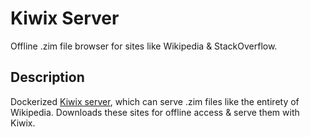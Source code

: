 # Kiwix Server

Offline .zim file browser for sites like Wikipedia & StackOverflow.

## Description

Dockerized [Kiwix server](https://github.com/kiwix/kiwix-tools), which can serve .zim files like the entirety of Wikipedia. Downloads these sites for offline access & serve them with Kiwix.
